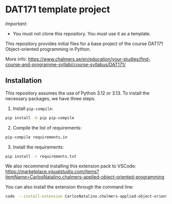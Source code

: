 # DAT171 template project

*Important:*
- You must not clone this repository. You must use it as a template.

This repository provides initial files for a base project of the course DAT171 Object-oriented programming in Python.

More info: https://www.chalmers.se/en/education/your-studies/find-course-and-programme-syllabi/course-syllabus/DAT171/

## Installation

This repository assumes the use of Python 3.12 or 3.13.
To install the necessary packages, we have three steps.

1. Install `pip-compile`:

```bash
pip install -U pip pip-compile
```

2. Compile the list of requirements:

```bash
pip-compile requirements.in
```

3. Install the requirements:

```bash
pip install -r requirements.txt
```

We also recommend installing this extension pack to VSCode: https://marketplace.visualstudio.com/items?itemName=CarlosNatalino.chalmers-applied-object-oriented-programming

You can also install the extension through the command line:

```bash
code  --install-extension CarlosNatalino.chalmers-applied-object-oriented-programming
```

